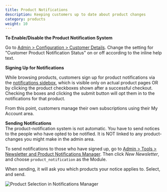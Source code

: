 ```yaml
---
title: Product Notifications
description: Keeping customers up to date about product changes 
category: products
weight: 10
---
```


**To Enable/Disable the Product Notification System**

Go to [Admin > Configuration > Customer Details](/user/admin_pages/configuration/configuration_customerdetails/). 
Change the setting for "Customer Product Notification Status" on or off according to the inline help text.  

**Signing Up for Notifications**  

While browsing products, customers sign up for product notifications via the [notifications sidebox](/user/sideboxes/sidebox_list/#product-notifications), which is visible only on actual product pages OR by clicking the product checkboxes shown after a successful checkout. Checking the boxes and clicking the submit button will opt them in to the notifications for that product.

From this point, customers manage their own subscriptions using their My Account area.

**Sending Notifications**  
The product-notification system is not automatic. You have to send notices to the people who have opted to be notified. It is NOT linked to any product-changes you might make in the admin area.  

To send notifications to those who have signed up, go to [Admin > Tools > Newsletter and Product Notifications Manager](/user/admin_pages/tools/newsletter/).  Then click *New Newsletter*, and choose `product_notification` as the Module.  

When sending, it will ask you which products your notice applies to. Select, and send.

![Product Selection in Notifications Manager](/images/product_notification.png)


